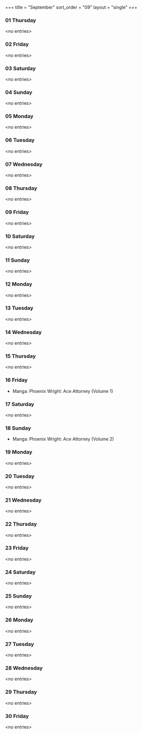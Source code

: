 +++
title = "September"
sort_order = "09"
layout = "single"
+++

### 01 Thursday


\<no entries\>



### 02 Friday


\<no entries\>



### 03 Saturday


\<no entries\>



### 04 Sunday


\<no entries\>



### 05 Monday


\<no entries\>



### 06 Tuesday


\<no entries\>



### 07 Wednesday


\<no entries\>



### 08 Thursday


\<no entries\>



### 09 Friday


\<no entries\>



### 10 Saturday


\<no entries\>



### 11 Sunday


\<no entries\>



### 12 Monday


\<no entries\>



### 13 Tuesday


\<no entries\>



### 14 Wednesday


\<no entries\>



### 15 Thursday


\<no entries\>



### 16 Friday


* Manga: Phoenix Wright: Ace Attorney (Volume 1)


### 17 Saturday


\<no entries\>



### 18 Sunday


* Manga: Phoenix Wright: Ace Attorney (Volume 2)


### 19 Monday


\<no entries\>



### 20 Tuesday


\<no entries\>



### 21 Wednesday


\<no entries\>



### 22 Thursday


\<no entries\>



### 23 Friday


\<no entries\>



### 24 Saturday


\<no entries\>



### 25 Sunday


\<no entries\>



### 26 Monday


\<no entries\>



### 27 Tuesday


\<no entries\>



### 28 Wednesday


\<no entries\>



### 29 Thursday


\<no entries\>



### 30 Friday


\<no entries\>


